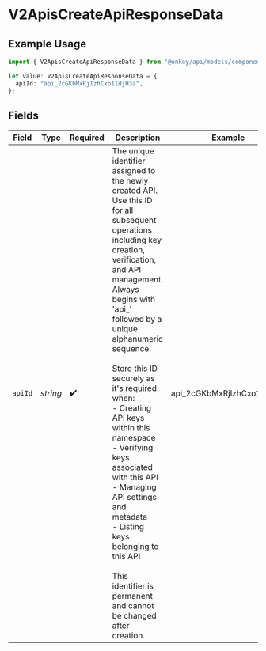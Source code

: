 # V2ApisCreateApiResponseData

## Example Usage

```typescript
import { V2ApisCreateApiResponseData } from "@unkey/api/models/components";

let value: V2ApisCreateApiResponseData = {
  apiId: "api_2cGKbMxRjIzhCxo1IdjH3a",
};
```

## Fields

| Field                                                                                                                                                                                                                                                                                                                                                                                                                                                                                                                | Type                                                                                                                                                                                                                                                                                                                                                                                                                                                                                                                 | Required                                                                                                                                                                                                                                                                                                                                                                                                                                                                                                             | Description                                                                                                                                                                                                                                                                                                                                                                                                                                                                                                          | Example                                                                                                                                                                                                                                                                                                                                                                                                                                                                                                              |
| -------------------------------------------------------------------------------------------------------------------------------------------------------------------------------------------------------------------------------------------------------------------------------------------------------------------------------------------------------------------------------------------------------------------------------------------------------------------------------------------------------------------- | -------------------------------------------------------------------------------------------------------------------------------------------------------------------------------------------------------------------------------------------------------------------------------------------------------------------------------------------------------------------------------------------------------------------------------------------------------------------------------------------------------------------- | -------------------------------------------------------------------------------------------------------------------------------------------------------------------------------------------------------------------------------------------------------------------------------------------------------------------------------------------------------------------------------------------------------------------------------------------------------------------------------------------------------------------- | -------------------------------------------------------------------------------------------------------------------------------------------------------------------------------------------------------------------------------------------------------------------------------------------------------------------------------------------------------------------------------------------------------------------------------------------------------------------------------------------------------------------- | -------------------------------------------------------------------------------------------------------------------------------------------------------------------------------------------------------------------------------------------------------------------------------------------------------------------------------------------------------------------------------------------------------------------------------------------------------------------------------------------------------------------- |
| `apiId`                                                                                                                                                                                                                                                                                                                                                                                                                                                                                                              | *string*                                                                                                                                                                                                                                                                                                                                                                                                                                                                                                             | :heavy_check_mark:                                                                                                                                                                                                                                                                                                                                                                                                                                                                                                   | The unique identifier assigned to the newly created API.<br/>Use this ID for all subsequent operations including key creation, verification, and API management.<br/>Always begins with 'api_' followed by a unique alphanumeric sequence.<br/><br/>Store this ID securely as it's required when:<br/>- Creating API keys within this namespace<br/>- Verifying keys associated with this API<br/>- Managing API settings and metadata<br/>- Listing keys belonging to this API<br/><br/>This identifier is permanent and cannot be changed after creation.<br/> | api_2cGKbMxRjIzhCxo1IdjH3a                                                                                                                                                                                                                                                                                                                                                                                                                                                                                           |